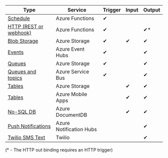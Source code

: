 | Type | Service | Trigger | Input | Output |  
| --- | --- | --- | --- | --- |  
| [Schedule](../articles/azure-functions/functions-bindings-timer.md)  |Azure Functions |&#10004; | | |  
| [HTTP (REST or webhook)](../articles/azure-functions/functions-bindings-http-webhook.md) |Azure Functions |&#10004; | |&#10004;\* |  
| [Blob Storage](../articles/azure-functions/functions-bindings-storage-blob.md) |Azure Storage |&#10004; |&#10004; |&#10004; |  
| [Events](../articles/azure-functions/functions-bindings-event-hubs.md) |Azure Event Hubs |&#10004; | |&#10004; |  
| [Queues](../articles/azure-functions/functions-bindings-storage-queue.md) |Azure Storage |&#10004; | |&#10004; |  
| [Queues and topics](../articles/azure-functions/functions-bindings-service-bus.md) |Azure Service Bus |&#10004; | |&#10004; |  
| [Tables](../articles/azure-functions/functions-bindings-storage-table.md) |Azure Storage | |&#10004; |&#10004; |  
| [Tables](../articles/azure-functions/functions-bindings-mobile-apps.md) |Azure Mobile Apps | |&#10004; |&#10004; |  
| [No-SQL DB](../articles/azure-functions/functions-bindings-documentdb.md) | Azure DocumentDB | |&#10004; |&#10004; |  
| [Push Notifications](../articles/azure-functions/functions-bindings-notification-hubs.md) |Azure Notification Hubs | | |&#10004; |  
| [Twilio SMS Text](../articles/azure-functions/functions-bindings-twilio.md) |Twilio | | |&#10004; |

(\* - The HTTP out binding requires an HTTP trigger)

